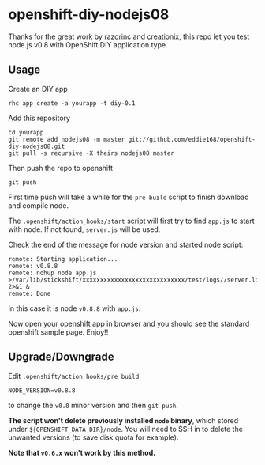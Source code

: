openshift-diy-nodejs08
========================

Thanks for the great work by [razorinc](https://github.com/razorinc/redis-openshift-example) and [creationix](https://github.com/creationix/nvm/), this repo let you test node.js v0.8 with OpenShift DIY application type.

Usage
-----

Create an DIY app

    rhc app create -a yourapp -t diy-0.1

Add this repository

    cd yourapp
    git remote add nodejs08 -m master git://github.com/eddie168/openshift-diy-nodejs08.git
    git pull -s recursive -X theirs nodejs08 master

Then push the repo to openshift

    git push

First time push will take a while for the `pre-build` script to finish download and compile node.

The `.openshift/action_hooks/start` script will first try to find `app.js` to start with node. If not found, `server.js` will be used.

Check the end of the message for node version and started node script:

    remote: Starting application...
    remote: v0.8.8
    remote: nohup node app.js >/var/lib/stickshift/xxxxxxxxxxxxxxxxxxxxxxxxxxxxx/test/logs//server.log 2>&1 &
    remote: Done

In this case it is node `v0.8.8` with `app.js`.

Now open your openshift app in browser and you should see the standard openshift sample page. Enjoy!!

Upgrade/Downgrade
-----------------

Edit `.openshift/action_hooks/pre_build`

    NODE_VERSION=v0.8.8

to change the `v0.8` minor version and then `git push`.

**The script won't delete previously installed `node` binary**, which stored under `${OPENSHIFT_DATA_DIR}/node`. You will need to SSH in to delete the unwanted versions (to save disk quota for example).

**Note that `v0.6.x` won't work by this method.**


